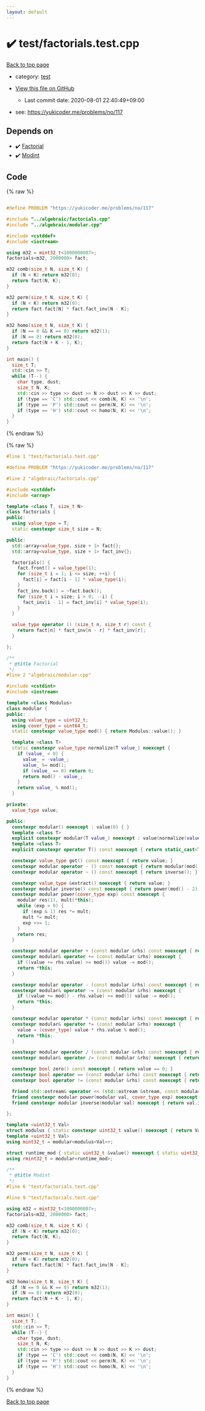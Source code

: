 ```yaml
---
layout: default
---
```


<!-- mathjax config similar to math.stackexchange -->
<script type="text/javascript" async
  src="https://cdnjs.cloudflare.com/ajax/libs/mathjax/2.7.5/MathJax.js?config=TeX-MML-AM_CHTML">
</script>
<script type="text/x-mathjax-config">
  MathJax.Hub.Config({
    TeX: { equationNumbers: { autoNumber: "AMS" }},
    tex2jax: {
      inlineMath: [ ['$','$'] ],
      processEscapes: true
    },
    "HTML-CSS": { matchFontHeight: false },
    displayAlign: "left",
    displayIndent: "2em"
  });
</script>

<script type="text/javascript" src="https://cdnjs.cloudflare.com/ajax/libs/jquery/3.4.1/jquery.min.js"></script>
<script src="https://cdn.jsdelivr.net/npm/jquery-balloon-js@1.1.2/jquery.balloon.min.js" integrity="sha256-ZEYs9VrgAeNuPvs15E39OsyOJaIkXEEt10fzxJ20+2I=" crossorigin="anonymous"></script>
<script type="text/javascript" src="../../assets/js/copy-button.js"></script>
<link rel="stylesheet" href="../../assets/css/copy-button.css" />


# :heavy_check_mark: test/factorials.test.cpp

<a href="../../index.html">Back to top page</a>

* category: <a href="../../index.html#098f6bcd4621d373cade4e832627b4f6">test</a>
* <a href="{{ site.github.repository_url }}/blob/master/test/factorials.test.cpp">View this file on GitHub</a>
    - Last commit date: 2020-08-01 22:40:49+09:00


* see: <a href="https://yukicoder.me/problems/no/117">https://yukicoder.me/problems/no/117</a>


## Depends on

* :heavy_check_mark: <a href="../../library/algebraic/factorials.cpp.html">Factorial</a>
* :heavy_check_mark: <a href="../../library/algebraic/modular.cpp.html">Modint</a>


## Code

<a id="unbundled"></a>
{% raw %}
```cpp

#define PROBLEM "https://yukicoder.me/problems/no/117"

#include "../algebraic/factorials.cpp"
#include "../algebraic/modular.cpp"

#include <cstddef>
#include <iostream>

using m32 = mint32_t<1000000007>;
factorials<m32, 2000000> fact;

m32 comb(size_t N, size_t K) {
  if (N < K) return m32(0);
  return fact(N, K);
}

m32 perm(size_t N, size_t K) {
  if (N < K) return m32(0);
  return fact.fact[N] * fact.fact_inv[N - K];
}

m32 homo(size_t N, size_t K) {
  if (N == 0 && K == 0) return m32(1);
  if (N == 0) return m32(0);
  return fact(N + K - 1, K);
}

int main() {
  size_t T;
  std::cin >> T;
  while (T--) {
    char type, dust;
    size_t N, K;
    std::cin >> type >> dust >> N >> dust >> K >> dust;
    if (type == 'C') std::cout << comb(N, K) << '\n';
    if (type == 'P') std::cout << perm(N, K) << '\n';
    if (type == 'H') std::cout << homo(N, K) << '\n';
  }
}

```
{% endraw %}

<a id="bundled"></a>
{% raw %}
```cpp
#line 1 "test/factorials.test.cpp"

#define PROBLEM "https://yukicoder.me/problems/no/117"

#line 2 "algebraic/factorials.cpp"

#include <cstddef>
#include <array>

template <class T, size_t N>
class factorials {
public:
  using value_type = T;
  static constexpr size_t size = N;

public:
  std::array<value_type, size + 1> fact{};
  std::array<value_type, size + 1> fact_inv{};

  factorials() {
    fact.front() = value_type(1);
    for (size_t i = 1; i <= size; ++i) {
      fact[i] = fact[i - 1] * value_type(i);
    }
    fact_inv.back() = ~fact.back();
    for (size_t i = size; i > 0; --i) {
      fact_inv[i - 1] = fact_inv[i] * value_type(i);
    }
  }

  value_type operator () (size_t n, size_t r) const {
    return fact[n] * fact_inv[n - r] * fact_inv[r];
  }

};

/**
 * @title Factorial
 */
#line 2 "algebraic/modular.cpp"

#include <cstdint>
#include <iostream>

template <class Modulus>
class modular {
public:
  using value_type = uint32_t;
  using cover_type = uint64_t;
  static constexpr value_type mod() { return Modulus::value(); }

  template <class T>
  static constexpr value_type normalize(T value_) noexcept {
    if (value_ < 0) {
      value_ = -value_;
      value_ %= mod();
      if (value_ == 0) return 0;
      return mod() - value_;
    }
    return value_ % mod();
  }

private:
  value_type value;

public:
  constexpr modular() noexcept : value(0) { }
  template <class T>
  explicit constexpr modular(T value_) noexcept : value(normalize(value_)) { }
  template <class T>
  explicit constexpr operator T() const noexcept { return static_cast<T>(value); }

  constexpr value_type get() const noexcept { return value; }
  constexpr modular operator - () const noexcept { return modular(mod() - value); }
  constexpr modular operator ~ () const noexcept { return inverse(); }

  constexpr value_type &extract() noexcept { return value; }
  constexpr modular inverse() const noexcept { return power(mod() - 2); }
  constexpr modular power(cover_type exp) const noexcept {
    modular res(1), mult(*this);
    while (exp > 0) {
      if (exp & 1) res *= mult;
      mult *= mult;
      exp >>= 1;
    }
    return res;
  }

  constexpr modular operator + (const modular &rhs) const noexcept { return modular(*this) += rhs; }
  constexpr modular& operator += (const modular &rhs) noexcept { 
    if ((value += rhs.value) >= mod()) value -= mod(); 
    return *this; 
  }

  constexpr modular operator - (const modular &rhs) const noexcept { return modular(*this) -= rhs; }
  constexpr modular& operator -= (const modular &rhs) noexcept { 
    if ((value += mod() - rhs.value) >= mod()) value -= mod(); 
    return *this; 
  }

  constexpr modular operator * (const modular &rhs) const noexcept { return modular(*this) *= rhs; }
  constexpr modular& operator *= (const modular &rhs) noexcept { 
    value = (cover_type) value * rhs.value % mod();
    return *this;
  }

  constexpr modular operator / (const modular &rhs) const noexcept { return modular(*this) /= rhs; }
  constexpr modular& operator /= (const modular &rhs) noexcept { return (*this) *= rhs.inverse(); }

  constexpr bool zero() const noexcept { return value == 0; }
  constexpr bool operator == (const modular &rhs) const noexcept { return value == rhs.value; }
  constexpr bool operator != (const modular &rhs) const noexcept { return value != rhs.value; }

  friend std::ostream& operator << (std::ostream &stream, const modular &rhs) { return stream << rhs.value; }
  friend constexpr modular power(modular val, cover_type exp) noexcept { return val.power(exp); }
  friend constexpr modular inverse(modular val) noexcept { return val.inverse(); }

};

template <uint32_t Val>
struct modulus { static constexpr uint32_t value() noexcept { return Val; } };
template <uint32_t Val>
using mint32_t = modular<modulus<Val>>;

struct runtime_mod { static uint32_t &value() noexcept { static uint32_t val = 0; return val; } };
using rmint32_t = modular<runtime_mod>;

/**
 * @title Modint
 */
#line 6 "test/factorials.test.cpp"

#line 9 "test/factorials.test.cpp"

using m32 = mint32_t<1000000007>;
factorials<m32, 2000000> fact;

m32 comb(size_t N, size_t K) {
  if (N < K) return m32(0);
  return fact(N, K);
}

m32 perm(size_t N, size_t K) {
  if (N < K) return m32(0);
  return fact.fact[N] * fact.fact_inv[N - K];
}

m32 homo(size_t N, size_t K) {
  if (N == 0 && K == 0) return m32(1);
  if (N == 0) return m32(0);
  return fact(N + K - 1, K);
}

int main() {
  size_t T;
  std::cin >> T;
  while (T--) {
    char type, dust;
    size_t N, K;
    std::cin >> type >> dust >> N >> dust >> K >> dust;
    if (type == 'C') std::cout << comb(N, K) << '\n';
    if (type == 'P') std::cout << perm(N, K) << '\n';
    if (type == 'H') std::cout << homo(N, K) << '\n';
  }
}

```
{% endraw %}

<a href="../../index.html">Back to top page</a>

